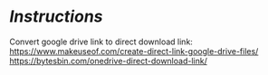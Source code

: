 # _Instructions_

Convert google drive link to direct download link:
https://www.makeuseof.com/create-direct-link-google-drive-files/
https://bytesbin.com/onedrive-direct-download-link/
